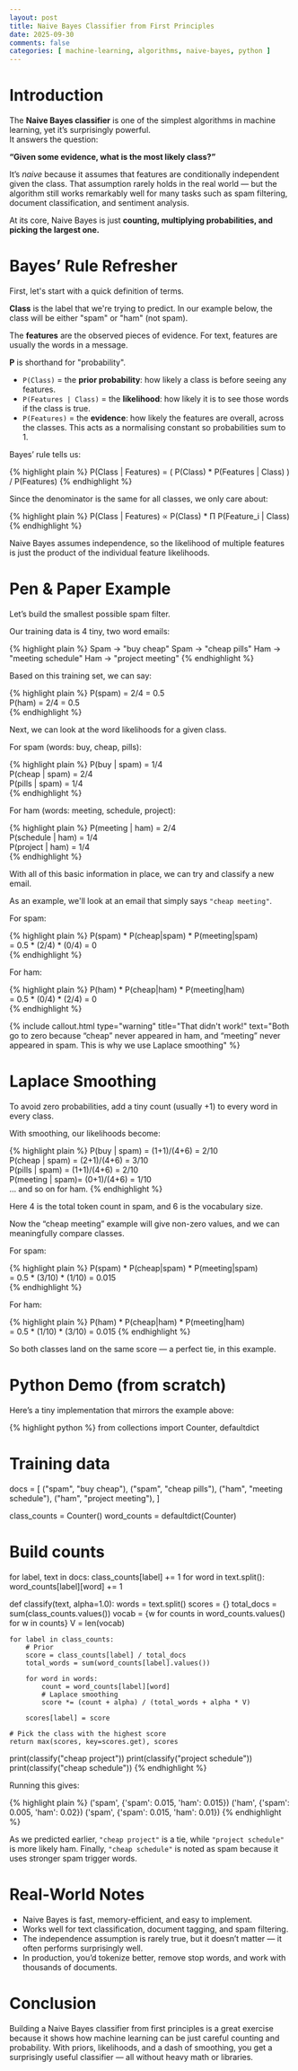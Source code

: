 ```yaml
---
layout: post
title: Naive Bayes Classifier from First Principles
date: 2025-09-30
comments: false
categories: [ machine-learning, algorithms, naive-bayes, python ]
---
```


# Introduction

The **Naive Bayes classifier** is one of the simplest algorithms in machine learning, yet it’s surprisingly powerful.  
It answers the question:

**“Given some evidence, what is the most likely class?”**

It’s *naive* because it assumes that features are conditionally independent given the class. That assumption rarely 
holds in the real world — but the algorithm still works remarkably well for many tasks such as spam filtering, document 
classification, and sentiment analysis.

At its core, Naive Bayes is just **counting, multiplying probabilities, and picking the largest one.**

# Bayes’ Rule Refresher

First, let's start with a quick definition of terms.

**Class** is the label that we're trying to predict. In our example below, the class will be either "spam" or "ham" 
(not spam).

The **features** are the observed pieces of evidence. For text, features are usually the words in a message.

**P** is shorthand for "probability".

* `P(Class)` = the **prior probability**: how likely a class is before seeing any features.
* `P(Features | Class)` = the **likelihood**: how likely it is to see those words if the class is true.
* `P(Features)` = the **evidence**: how likely the features are overall, across the classes. This acts as a normalising constant so probabilities sum to 1.

Bayes’ rule tells us:

{% highlight plain %}
P(Class | Features) = ( P(Class) * P(Features | Class) ) / P(Features)
{% endhighlight %}

Since the denominator is the same for all classes, we only care about:

{% highlight plain %}
P(Class | Features) ∝ P(Class) * Π P(Feature_i | Class)
{% endhighlight %}

Naive Bayes assumes independence, so the likelihood of multiple features is just the product of the individual 
feature likelihoods.

# Pen & Paper Example

Let’s build the smallest possible spam filter.

Our training data is 4 tiny, two word emails:

{% highlight plain %}
Spam → "buy cheap"
Spam → "cheap pills"
Ham  → "meeting schedule"
Ham  → "project meeting"
{% endhighlight %}

Based on this training set, we can say:

{% highlight plain %}
P(spam) = 2/4 = 0.5  
P(ham)  = 2/4 = 0.5  
{% endhighlight %}

Next, we can look at the word likelihoods for a given class.

For spam (words: buy, cheap, pills):  

{% highlight plain %}
P(buy | spam)    = 1/4  
P(cheap | spam)  = 2/4  
P(pills | spam)  = 1/4  
{% endhighlight %}

For ham (words: meeting, schedule, project):  

{% highlight plain %}
P(meeting | ham)   = 2/4  
P(schedule | ham)  = 1/4  
P(project | ham)   = 1/4  
{% endhighlight %}

With all of this basic information in place, we can try and classify a new email.

As an example, we'll look at an email that simply says `"cheap meeting"`.

For spam:  

{% highlight plain %}
  P(spam) * P(cheap|spam) * P(meeting|spam)  
= 0.5     * (2/4)         * (0/4) 
= 0  
{% endhighlight %}

For ham:  

{% highlight plain %}
  P(ham) * P(cheap|ham) * P(meeting|ham)  
= 0.5    * (0/4)        * (2/4) 
= 0  
{% endhighlight %}

{% include callout.html type="warning" title="That didn't work!" text="Both go to zero because “cheap” never appeared in ham, and “meeting” never appeared in spam. This is why we use Laplace smoothing" %}

# Laplace Smoothing

To avoid zero probabilities, add a tiny count (usually +1) to every word in every class.

With smoothing, our likelihoods become:

{% highlight plain %}
P(buy | spam)    = (1+1)/(4+6) = 2/10  
P(cheap | spam)  = (2+1)/(4+6) = 3/10  
P(pills | spam)  = (1+1)/(4+6) = 2/10  
P(meeting | spam)= (0+1)/(4+6) = 1/10  
… and so on for ham.
{% endhighlight %}

Here 4 is the total token count in spam, and 6 is the vocabulary size.

Now the “cheap meeting” example will give non-zero values, and we can meaningfully compare classes.

For spam:

{% highlight plain %}
  P(spam) * P(cheap|spam) * P(meeting|spam)  
= 0.5     * (3/10)        * (1/10)
= 0.015  
{% endhighlight %}

For ham:

{% highlight plain %}
  P(ham) * P(cheap|ham) * P(meeting|ham)  
= 0.5    * (1/10)       * (3/10)
= 0.015
{% endhighlight %}

So both classes land on the same score — a perfect tie, in this example.

# Python Demo (from scratch)

Here’s a tiny implementation that mirrors the example above:

{% highlight python %}
from collections import Counter, defaultdict

# Training data
docs = [
    ("spam", "buy cheap"),
    ("spam", "cheap pills"),
    ("ham",  "meeting schedule"),
    ("ham",  "project meeting"),
]

class_counts = Counter()
word_counts = defaultdict(Counter)

# Build counts
for label, text in docs:
    class_counts[label] += 1
    for word in text.split():
        word_counts[label][word] += 1

def classify(text, alpha=1.0):
    words = text.split()
    scores = {}
    total_docs = sum(class_counts.values())
    vocab = {w for counts in word_counts.values() for w in counts}
    V = len(vocab)

    for label in class_counts:
        # Prior
        score = class_counts[label] / total_docs
        total_words = sum(word_counts[label].values())

        for word in words:
            count = word_counts[label][word]
            # Laplace smoothing
            score *= (count + alpha) / (total_words + alpha * V)

        scores[label] = score

    # Pick the class with the highest score
    return max(scores, key=scores.get), scores

print(classify("cheap project"))
print(classify("project schedule"))
print(classify("cheap schedule"))
{% endhighlight %}

Running this gives:

{% highlight plain %}
('spam', {'spam': 0.015, 'ham': 0.015})
('ham', {'spam': 0.005, 'ham': 0.02})
('spam', {'spam': 0.015, 'ham': 0.01})
{% endhighlight %}

As we predicted earlier, `"cheap project"` is a tie, while `"project schedule"` is more likely ham. Finally, `"cheap schedule"` 
is noted as spam because it uses stronger spam trigger words.

# Real-World Notes

- Naive Bayes is fast, memory-efficient, and easy to implement.  
- Works well for text classification, document tagging, and spam filtering.  
- The independence assumption is rarely true, but it doesn’t matter — it often performs surprisingly well.  
- In production, you’d tokenize better, remove stop words, and work with thousands of documents.  

# Conclusion

Building a Naive Bayes classifier from first principles is a great exercise because it shows how machine learning can be 
just careful counting and probability. With priors, likelihoods, and a dash of smoothing, you get a surprisingly useful 
classifier — all without heavy math or libraries.
